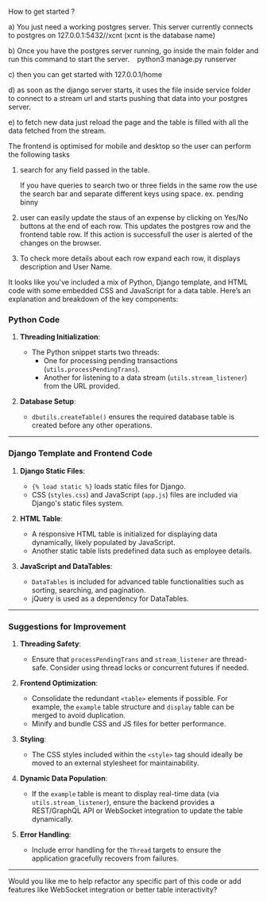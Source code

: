How to get started ?

a) You just need a working postgres server. This server currently connects to postgres on 127.0.0.1:5432//xcnt (xcnt is the database name)

b) Once you have the postgres server running, go inside the main folder and run this command to start the server.    
python3 manage.py runserver

c) then you can get started with 127.0.0.1/home

d) as soon as the django server starts, it uses the file inside service folder to connect to a stream url and starts pushing that data into your postgres server.

e) to fetch new data just reload the page and the table is filled with all the data fetched from the stream.

The frontend is optimised for mobile and desktop so the user can perform the following tasks 

1) search for any field passed in the table. 

   If you have queries to search two or three fields in the same row the use the search bar and separate different keys using space. ex. pending binny

2) user can easily update the staus of an expense by clicking on Yes/No buttons at the end of each row. This updates the postgres row and the frontend table row. If this action is successfull the user is alerted of the changes on the browser.

3) To check more details about each row expand each row, it displays description and User Name.


It looks like you've included a mix of Python, Django template, and HTML code with some embedded CSS and JavaScript for a data table. Here’s an explanation and breakdown of the key components:

### Python Code
1. **Threading Initialization**:
   - The Python snippet starts two threads:
     - One for processing pending transactions (`utils.processPendingTrans`).
     - Another for listening to a data stream (`utils.stream_listener`) from the URL provided.

2. **Database Setup**:
   - `dbutils.createTable()` ensures the required database table is created before any other operations.

---

### Django Template and Frontend Code
1. **Django Static Files**:
   - `{% load static %}` loads static files for Django.
   - CSS (`styles.css`) and JavaScript (`app.js`) files are included via Django's static files system.

2. **HTML Table**:
   - A responsive HTML table is initialized for displaying data dynamically, likely populated by JavaScript.
   - Another static table lists predefined data such as employee details.

3. **JavaScript and DataTables**:
   - `DataTables` is included for advanced table functionalities such as sorting, searching, and pagination.
   - jQuery is used as a dependency for DataTables.

---

### Suggestions for Improvement
1. **Threading Safety**:
   - Ensure that `processPendingTrans` and `stream_listener` are thread-safe. Consider using thread locks or concurrent futures if needed.
   
2. **Frontend Optimization**:
   - Consolidate the redundant `<table>` elements if possible. For example, the `example` table structure and `display` table can be merged to avoid duplication.
   - Minify and bundle CSS and JS files for better performance.

3. **Styling**:
   - The CSS styles included within the `<style>` tag should ideally be moved to an external stylesheet for maintainability.

4. **Dynamic Data Population**:
   - If the `example` table is meant to display real-time data (via `utils.stream_listener`), ensure the backend provides a REST/GraphQL API or WebSocket integration to update the table dynamically.

5. **Error Handling**:
   - Include error handling for the `Thread` targets to ensure the application gracefully recovers from failures.

---

Would you like me to help refactor any specific part of this code or add features like WebSocket integration or better table interactivity?
